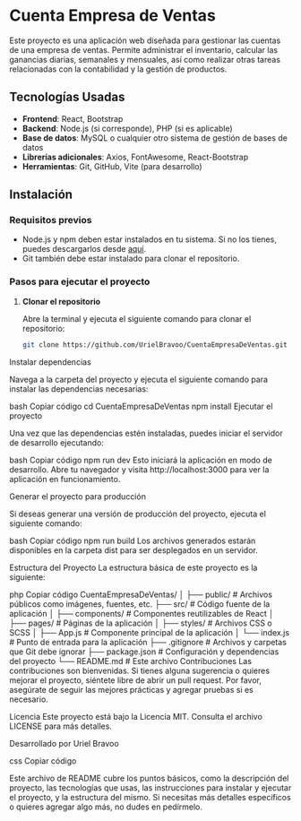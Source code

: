 # Cuenta Empresa de Ventas

Este proyecto es una aplicación web diseñada para gestionar las cuentas de una empresa de ventas. Permite administrar el inventario, calcular las ganancias diarias, semanales y mensuales, así como realizar otras tareas relacionadas con la contabilidad y la gestión de productos.

## Tecnologías Usadas

- **Frontend**: React, Bootstrap
- **Backend**: Node.js (si corresponde), PHP (si es aplicable)
- **Base de datos**: MySQL o cualquier otro sistema de gestión de bases de datos
- **Librerías adicionales**: Axios, FontAwesome, React-Bootstrap
- **Herramientas**: Git, GitHub, Vite (para desarrollo)

## Instalación

### Requisitos previos

- Node.js y npm deben estar instalados en tu sistema. Si no los tienes, puedes descargarlos desde [aquí](https://nodejs.org/).
- Git también debe estar instalado para clonar el repositorio.

### Pasos para ejecutar el proyecto

1. **Clonar el repositorio**

   Abre la terminal y ejecuta el siguiente comando para clonar el repositorio:

   ```bash
   git clone https://github.com/UrielBravoo/CuentaEmpresaDeVentas.git
Instalar dependencias

Navega a la carpeta del proyecto y ejecuta el siguiente comando para instalar las dependencias necesarias:

bash
Copiar código
cd CuentaEmpresaDeVentas
npm install
Ejecutar el proyecto

Una vez que las dependencias estén instaladas, puedes iniciar el servidor de desarrollo ejecutando:

bash
Copiar código
npm run dev
Esto iniciará la aplicación en modo de desarrollo. Abre tu navegador y visita http://localhost:3000 para ver la aplicación en funcionamiento.

Generar el proyecto para producción

Si deseas generar una versión de producción del proyecto, ejecuta el siguiente comando:

bash
Copiar código
npm run build
Los archivos generados estarán disponibles en la carpeta dist para ser desplegados en un servidor.

Estructura del Proyecto
La estructura básica de este proyecto es la siguiente:

php
Copiar código
CuentaEmpresaDeVentas/
│
├── public/               # Archivos públicos como imágenes, fuentes, etc.
├── src/                  # Código fuente de la aplicación
│   ├── components/       # Componentes reutilizables de React
│   ├── pages/            # Páginas de la aplicación
│   ├── styles/           # Archivos CSS o SCSS
│   ├── App.js            # Componente principal de la aplicación
│   └── index.js          # Punto de entrada para la aplicación
├── .gitignore            # Archivos y carpetas que Git debe ignorar
├── package.json          # Configuración y dependencias del proyecto
└── README.md             # Este archivo
Contribuciones
Las contribuciones son bienvenidas. Si tienes alguna sugerencia o quieres mejorar el proyecto, siéntete libre de abrir un pull request. Por favor, asegúrate de seguir las mejores prácticas y agregar pruebas si es necesario.

Licencia
Este proyecto está bajo la Licencia MIT. Consulta el archivo LICENSE para más detalles.

Desarrollado por Uriel Bravoo

css
Copiar código

Este archivo de README cubre los puntos básicos, como la descripción del proyecto, las tecnologías que usas, las instrucciones para instalar y ejecutar el proyecto, y la estructura del mismo. Si necesitas más detalles específicos o quieres agregar algo más, no dudes en pedírmelo.








